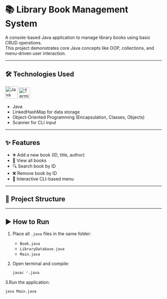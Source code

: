 # 📚 Library Book Management System

A console-based Java application to manage library books using basic CRUD operations.  
This project demonstrates core Java concepts like OOP, collections, and menu-driven user interaction.

---

## 🛠️ Technologies Used

<p align="left">
  <img src="https://cdn.jsdelivr.net/gh/devicons/devicon/icons/java/java-original.svg" alt="Java" width="40"/>
  <img src="https://img.icons8.com/ios/50/command-line.png" alt="Terminal" width="36"/>
</p>

- Java
- LinkedHashMap for data storage
- Object-Oriented Programming (Encapsulation, Classes, Objects)
- Scanner for CLI input

---

## ✨ Features

- ➕ Add a new book (ID, title, author)  
- 📃 View all books  
- 🔍 Search book by ID  
- ❌ Remove book by ID  
- 🧭 Interactive CLI-based menu  

---

## 📂 Project Structure


---

## ▶️ How to Run

1. Place all `.java` files in the same folder:
   - `Book.java`
   - `LibraryDatabase.java`
   - `Main.java`

2. Open terminal and compile:
   ```bash
   javac *.java
3.Run the application:
   ```bash
   java Main.java

